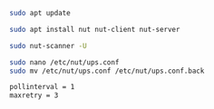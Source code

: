 ```bash
sudo apt update
```

```bash
sudo apt install nut nut-client nut-server
```

```bash
sudo nut-scanner -U
```

```bash
sudo nano /etc/nut/ups.conf
sudo mv /etc/nut/ups.conf /etc/nut/ups.conf.back
```

```bash  
pollinterval = 1
maxretry = 3
```